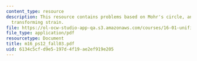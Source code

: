 ```yaml
---
content_type: resource
description: This resource contains problems based on Mohr's circle, and methods for
  transforming strain.
file: https://ol-ocw-studio-app-qa.s3.amazonaws.com/courses/16-01-unified-engineering-i-ii-iii-iv-fall-2005-spring-2006/6134c5cfd9e5197d4f19ae2ef919e205_m16_ps12_fall03.pdf
file_type: application/pdf
resourcetype: Document
title: m16_ps12_fall03.pdf
uid: 6134c5cf-d9e5-197d-4f19-ae2ef919e205
---
```

